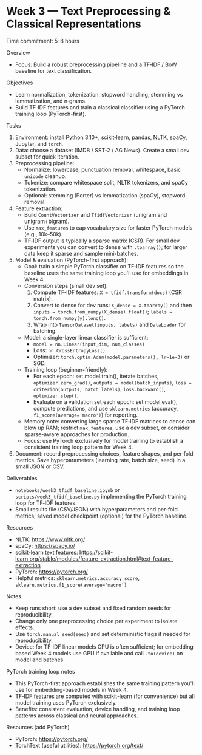 # Week 3 — Text Preprocessing & Classical Representations

Time commitment: 5–8 hours

Overview
- Focus: Build a robust preprocessing pipeline and a TF‑IDF / BoW baseline for text classification.

Objectives
- Learn normalization, tokenization, stopword handling, stemming vs lemmatization, and n‑grams.
- Build TF‑IDF features and train a classical classifier using a PyTorch training loop (PyTorch-first).

Tasks
1. Environment: install Python 3.10+, scikit‑learn, pandas, NLTK, spaCy, Jupyter, and `torch`.
2. Data: choose a dataset (IMDB / SST‑2 / AG News). Create a small dev subset for quick iteration.
3. Preprocessing pipeline:
   - Normalize: lowercase, punctuation removal, whitespace, basic `unicode` cleanup.
   - Tokenize: compare whitespace split, NLTK tokenizers, and spaCy tokenization.
   - Optional: stemming (Porter) vs lemmatization (spaCy), stopword removal.
4. Feature extraction:
   - Build `CountVectorizer` and `TfidfVectorizer` (unigram and unigram+bigram).
   - Use `max_features` to cap vocabulary size for faster PyTorch models (e.g., 10k–50k).
   - TF‑IDF output is typically a sparse matrix (CSR). For small dev experiments you can convert to dense with `.toarray()`; for larger data keep it sparse and sample mini-batches.
5. Model & evaluation (PyTorch-first approach):
   - Goal: train a simple PyTorch classifier on TF‑IDF features so the baseline uses the same training loop you'll use for embeddings in Week 4.
   - Conversion steps (small dev set):
     1. Compute TF‑IDF features: `X = tfidf.transform(docs)` (CSR matrix).
     2. Convert to dense for dev runs: `X_dense = X.toarray()` and then `inputs = torch.from_numpy(X_dense).float()`; `labels = torch.from_numpy(y).long()`.
     3. Wrap into `TensorDataset(inputs, labels)` and `DataLoader` for batching.
   - Model: a single-layer linear classifier is sufficient:
     - `model = nn.Linear(input_dim, num_classes)`
     - Loss: `nn.CrossEntropyLoss()`
     - Optimizer: `torch.optim.Adam(model.parameters(), lr=1e-3)` or SGD.
   - Training loop (beginner-friendly):
     - For each epoch: set model.train(), iterate batches, `optimizer.zero_grad()`, `outputs = model(batch_inputs)`, `loss = criterion(outputs, batch_labels)`, `loss.backward()`, `optimizer.step()`.
     - Evaluate on a validation set each epoch: set model.eval(), compute predictions, and use `sklearn.metrics` (accuracy, `f1_score(average='macro')`) for reporting.
   - Memory note: converting large sparse TF‑IDF matrices to dense can blow up RAM; restrict `max_features`, use a dev subset, or consider sparse-aware approaches for production.
   - Focus: use PyTorch exclusively for model training to establish a consistent training loop pattern for Week 4.
6. Document: record preprocessing choices, feature shapes, and per‑fold metrics. Save hyperparameters (learning rate, batch size, seed) in a small JSON or CSV.

Deliverables
- `notebooks/week3_tfidf_baseline.ipynb` or `scripts/week3_tfidf_baseline.py` implementing the PyTorch training loop for TF‑IDF features.
- Small results file (CSV/JSON) with hyperparameters and per-fold metrics; saved model checkpoint (optional) for the PyTorch baseline.

Resources
- NLTK: https://www.nltk.org/
- spaCy: https://spacy.io/
- scikit-learn text features: https://scikit-learn.org/stable/modules/feature_extraction.html#text-feature-extraction
- PyTorch: https://pytorch.org/
- Helpful metrics: `sklearn.metrics.accuracy_score`, `sklearn.metrics.f1_score(average='macro')`

Notes
- Keep runs short: use a dev subset and fixed random seeds for reproducibility.
- Change only one preprocessing choice per experiment to isolate effects.
- Use `torch.manual_seed(seed)` and set deterministic flags if needed for reproducibility.
- Device: for TF‑IDF linear models CPU is often sufficient; for embedding-based Week 4 models use GPU if available and call `.to(device)` on model and batches.

PyTorch training loop notes
- This PyTorch-first approach establishes the same training pattern you'll use for embedding-based models in Week 4.
- TF‑IDF features are computed with scikit-learn (for convenience) but all model training uses PyTorch exclusively.
- Benefits: consistent evaluation, device handling, and training loop patterns across classical and neural approaches.

Resources (add PyTorch)
- PyTorch: https://pytorch.org/
- TorchText (useful utilities): https://pytorch.org/text/
